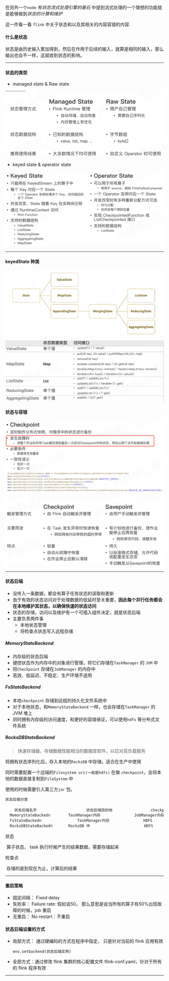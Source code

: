 在另外一个`node`  *有状态流式处理引擎的基石* 中提到流式处理的一个理想的功能就是能够做到*状态的计算和维护*

这一件看一看 `flink` 中关于状态和以及其相关的内容容错的内容.



#### 什么是状态

状态是由历史输入累加得到，然后在作用于后续的输入，就算是相同的输入，那么输出也会不一样，这就收到状态的影响。

---

#### 状态的类型

* managed state & Raw state

![a](./pics/state_24.png)

* keyed state & operator state

![a](./pics/state_25.png)

---

#### keyedState 种类

![a](./pics/state_26.png)

![a](./pics/state_27.png)



#### 状态与容错

![a](./pics/state_28.png)

![a](./pics/state_29.png)

---

#### 状态后端

* 没传入一条数据，都会有算子任务状态的读取和更新
* 由于有效的状态访问对于处理数据的低延时至关重要，**因此每个并行任务都会在本地维护其状态，以确保快速的状态访问**
* 状态的存储，访问以及维护有一个可插入组件决定，就是状态后端
* 主要负责两件事
  * 本地状态管理
  * 将检查点状态写入远程存储



##### MemoryStateBackend

* 内存级的状态后端
* 键控状态作为内存中的对象进行管理，将它们存储在`TaskManager` 的 `JVM` 中
* 将`Checkpoint` 存储在`JobManager` 的内存中
* 高效、低延迟、不稳定、生产环境不适用

##### FsStateBackend

* 本地`checkpoint` 存储到远程的持久化文件系统中
* 对于本地状态，和`MemoryStateBackend` 一样，也会存储在`TaskManager` 的JVM 堆上
* 同时拥有内存级的访问速度，和更好的容错保证，可以使用`hdfs` 等分布式文件系统

##### RocksDBStateBackend

> 快速存储器，存储数据性能相当的数据库软件，以应对高负载服务

将拥有状态序列化后，存入本地的`RocksDB` 中存储，适合在生产中使用

同时需要配置一个远端的`Filesystem uri(一般是hdfs)` 在做 `checkpoint`，会将本地的数据直接复制到`FileSystem` 中

使用的时候需要引入第三方`jar` 包。

```java
状态后端分类

	状态后端名字 						状态后端目的地					checkpoint 存储的目的地
  MemoryStateBackedn		TaskManager内存				JobManager内存        测试使用
  FsStateBackedn				TaskManager内存				HDFS								 测试使用， 部分生产也使用，但是比较少
  RocksDBStateBackedn		RocksDB 中						 HDFS									生产
```

状态

​	算子状态， task 执行时候产生的结果数据，需要存储起来

检查点

​	存储的是到现在为止，计算后的结果

---

#### 重启策略

* 固定间隔： Fixed delay
* 失败率： Failure rate: 假如说50， 那么意思是说当所有的算子有50%出现故障的时候，job 重启
* 无重启： No restart：不重启



#### 状态后端设置的方式

* 局部方式： 通过硬编码的方式在程序中指定， 只是针对当前的 flink 应用有效

  `env.setbackend(状态后端实例)`

* 全部方式：通过修改 flink 集群的核心配置文件 flink-conf.yaml，针对于所有的 flink 程序有效

---

